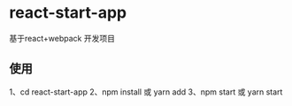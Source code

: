 # react-start-app
基于react+webpack 开发项目

## 使用
1、cd react-start-app
2、npm install 或 yarn add
3、npm start 或 yarn start

